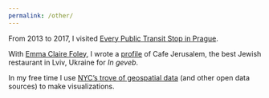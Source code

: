 ```yaml
---
permalink: /other/
---
```


From 2013 to 2017, I visited [Every Public Transit Stop in Prague](https://everypublictransitstopinprague.tumblr.com/).

With [Emma Claire Foley](https://emmaclairefoley.com/), I wrote a [profile](https://ingeveb.org/blog/long-lunches-at-cafe-jerusalem) of Cafe Jerusalem, the best Jewish restaurant in Lviv, Ukraine for _In geveb_.

In my free time I use [NYC’s trove of geospatial data](https://opendata.cityofnewyork.us/) (and other open data sources) to make visualizations.<!-- Here is a map of Queens buildings color-coded by house number.-->